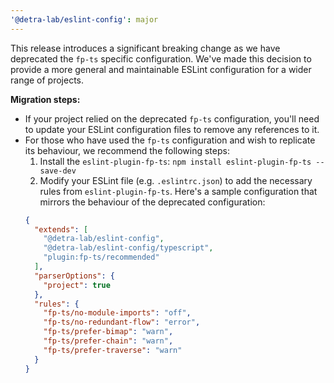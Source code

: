 ```yaml
---
'@detra-lab/eslint-config': major
---
```


This release introduces a significant breaking change as we have deprecated the `fp-ts` specific configuration.
We've made this decision to provide a more general and maintainable ESLint configuration for a wider range of projects.

**Migration steps:**

- If your project relied on the deprecated `fp-ts` configuration, you'll need to update your ESLint configuration files to remove any references to it.
- For those who have used the `fp-ts` configuration and wish to replicate its behaviour, we recommend the following steps:
  1. Install the `eslint-plugin-fp-ts`: `npm install eslint-plugin-fp-ts --save-dev`
  2. Modify your ESLint file (e.g. `.eslintrc.json`) to add the necessary rules from `eslint-plugin-fp-ts`. Here's a sample configuration that mirrors the behaviour of the deprecated configuration:
  ```json
  {
    "extends": [
      "@detra-lab/eslint-config",
      "@detra-lab/eslint-config/typescript",
      "plugin:fp-ts/recommended"
    ],
    "parserOptions": {
      "project": true
    },
    "rules": {
      "fp-ts/no-module-imports": "off",
      "fp-ts/no-redundant-flow": "error",
      "fp-ts/prefer-bimap": "warn",
      "fp-ts/prefer-chain": "warn",
      "fp-ts/prefer-traverse": "warn"
    }
  }
  ```
